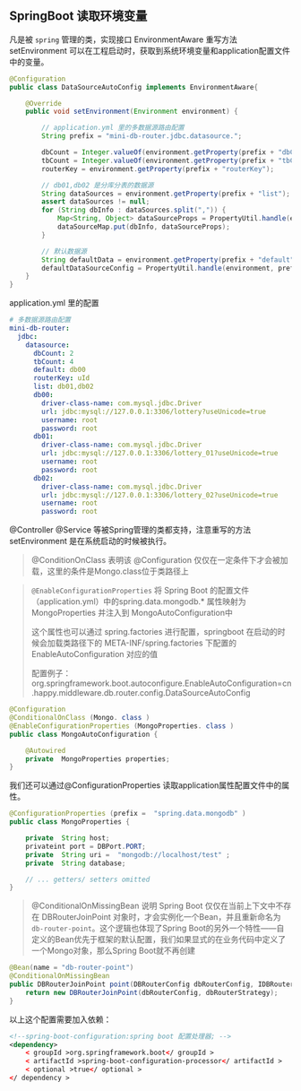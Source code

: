 ## SpringBoot 读取环境变量

凡是被 `spring` 管理的类，实现接口 EnvironmentAware 重写方法 setEnvironment 可以在工程启动时，获取到系统环境变量和application配置文件中的变量。

```java
@Configuration
public class DataSourceAutoConfig implements EnvironmentAware{

    @Override
    public void setEnvironment(Environment environment) {

        // application.yml 里的多数据源路由配置
        String prefix = "mini-db-router.jdbc.datasource.";

        dbCount = Integer.valueOf(environment.getProperty(prefix + "dbCount"));
        tbCount = Integer.valueOf(environment.getProperty(prefix + "tbCount"));
        routerKey = environment.getProperty(prefix + "routerKey");

        // db01,db02 是分库分表的数据源
        String dataSources = environment.getProperty(prefix + "list");
        assert dataSources != null;
        for (String dbInfo : dataSources.split(",")) {
            Map<String, Object> dataSourceProps = PropertyUtil.handle(environment, prefix + dbInfo, Map.class);
            dataSourceMap.put(dbInfo, dataSourceProps);
        }

        // 默认数据源
        String defaultData = environment.getProperty(prefix + "default");
        defaultDataSourceConfig = PropertyUtil.handle(environment, prefix + defaultData, Map.class);
    }
}
```

application.yml 里的配置

```yml
# 多数据源路由配置
mini-db-router:
  jdbc:
    datasource:
      dbCount: 2
      tbCount: 4
      default: db00
      routerKey: uId
      list: db01,db02
      db00:
        driver-class-name: com.mysql.jdbc.Driver
        url: jdbc:mysql://127.0.0.1:3306/lottery?useUnicode=true
        username: root
        password: root
      db01:
        driver-class-name: com.mysql.jdbc.Driver
        url: jdbc:mysql://127.0.0.1:3306/lottery_01?useUnicode=true
        username: root
        password: root
      db02:
        driver-class-name: com.mysql.jdbc.Driver
        url: jdbc:mysql://127.0.0.1:3306/lottery_02?useUnicode=true
        username: root
        password: root
```

@Controller @Service 等被Spring管理的类都支持，注意重写的方法 setEnvironment 是在系统启动的时候被执行。 

> @ConditionOnClass 表明该 @Configuration 仅仅在一定条件下才会被加载，这里的条件是Mongo.class位于类路径上

> `@EnableConfigurationProperties` 将 Spring Boot 的配置文件（application.yml）中的spring.data.mongodb.* 属性映射为 MongoProperties 并注入到 MongoAutoConfiguration中
>
> 这个属性也可以通过 spring.factories 进行配置，springboot 在启动的时候会加载类路径下的 META-INF/spring.factories 下配置的 EnableAutoConfiguration 对应的值
>
> 配置例子：org.springframework.boot.autoconfigure.EnableAutoConfiguration=cn.happy.middleware.db.router.config.DataSourceAutoConfig

```java
@Configuration
@ConditionalOnClass (Mongo. class )
@EnableConfigurationProperties (MongoProperties. class )
public class MongoAutoConfiguration {

    @Autowired
    private  MongoProperties properties;
}
```

我们还可以通过@ConfigurationProperties 读取application属性配置文件中的属性。

```java
@ConfigurationProperties (prefix =  "spring.data.mongodb" )
public class MongoProperties {

    private  String host;
    privateint port = DBPort.PORT;
    private  String uri =  "mongodb://localhost/test" ;
    private  String database;

    // ... getters/ setters omitted
}
```

> @ConditionalOnMissingBean 说明 Spring Boot 仅仅在当前上下文中不存在 DBRouterJoinPoint 对象时，才会实例化一个Bean，并且重新命名为 `db-router-point`。这个逻辑也体现了Spring Boot的另外一个特性——自定义的Bean优先于框架的默认配置，我们如果显式的在业务代码中定义了一个Mongo对象，那么Spring Boot就不再创建

```java
@Bean(name = "db-router-point")
@ConditionalOnMissingBean
public DBRouterJoinPoint point(DBRouterConfig dbRouterConfig, IDBRouterStrategy dbRouterStrategy) {
    return new DBRouterJoinPoint(dbRouterConfig, dbRouterStrategy);
}
```

以上这个配置需要加入依赖：

```xml
<!--spring-boot-configuration:spring boot 配置处理器; -->
<dependency>
    < groupId >org.springframework.boot</ groupId >
    < artifactId >spring-boot-configuration-processor</ artifactId >
    < optional >true</ optional >
</ dependency >
```